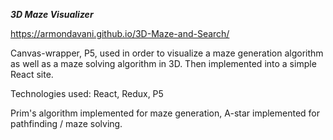 ***3D Maze Visualizer***

https://armondavani.github.io/3D-Maze-and-Search/

Canvas-wrapper, P5, used in order to visualize a maze generation algorithm as well as a maze solving algorithm in 3D.
Then implemented into a simple React site.

Technologies used: React, Redux, P5

Prim's algorithm implemented for maze generation, A-star implemented for pathfinding / maze solving.
